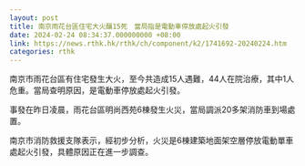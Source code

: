 ```yaml
---
layout: post
title: 南京雨花台區住宅大火釀15死　當局指是電動車停放處起火引發
date: 2024-02-24 08:34:37.000000000 +08:00
link: https://news.rthk.hk/rthk/ch/component/k2/1741692-20240224.htm
categories: rthk
---
```


南京市雨花台區有住宅發生大火，至今共造成15人遇難，44人在院治療，其中1人危重。當局查明原因，是電動車停放處起火引發。

事發在昨日凌晨，雨花台區明尚西苑6棟發生火災，當局調派20多架消防車到場處置。

南京市消防救援支隊表示，經初步分析，火災是6棟建築地面架空層停放電動單車處起火引發，具體原因正在進一步調查。
